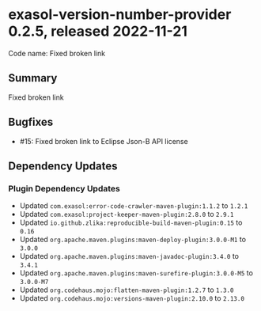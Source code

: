 # exasol-version-number-provider 0.2.5, released 2022-11-21

Code name: Fixed broken link

## Summary

Fixed broken link

## Bugfixes

* #15: Fixed broken link to Eclipse Json-B API license

## Dependency Updates

### Plugin Dependency Updates

* Updated `com.exasol:error-code-crawler-maven-plugin:1.1.2` to `1.2.1`
* Updated `com.exasol:project-keeper-maven-plugin:2.8.0` to `2.9.1`
* Updated `io.github.zlika:reproducible-build-maven-plugin:0.15` to `0.16`
* Updated `org.apache.maven.plugins:maven-deploy-plugin:3.0.0-M1` to `3.0.0`
* Updated `org.apache.maven.plugins:maven-javadoc-plugin:3.4.0` to `3.4.1`
* Updated `org.apache.maven.plugins:maven-surefire-plugin:3.0.0-M5` to `3.0.0-M7`
* Updated `org.codehaus.mojo:flatten-maven-plugin:1.2.7` to `1.3.0`
* Updated `org.codehaus.mojo:versions-maven-plugin:2.10.0` to `2.13.0`
